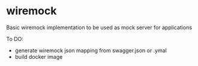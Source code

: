 # wiremock
Basic wiremock implementation to be used as mock server for applications


To DO:
- generate wiremock json mapping from swagger.json or .ymal
- build docker image
